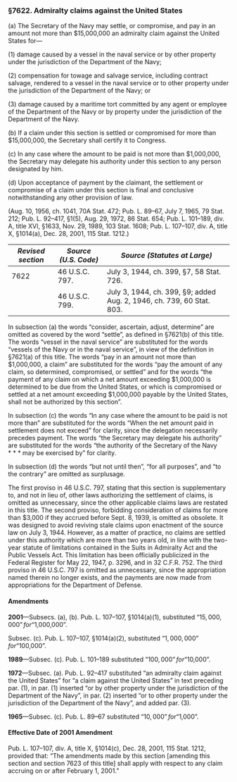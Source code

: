 ### §7622. Admiralty claims against the United States ###

(a) The Secretary of the Navy may settle, or compromise, and pay in an amount not more than $15,000,000 an admiralty claim against the United States for—

(1) damage caused by a vessel in the naval service or by other property under the jurisdiction of the Department of the Navy;

(2) compensation for towage and salvage service, including contract salvage, rendered to a vessel in the naval service or to other property under the jurisdiction of the Department of the Navy; or

(3) damage caused by a maritime tort committed by any agent or employee of the Department of the Navy or by property under the jurisdiction of the Department of the Navy.

(b) If a claim under this section is settled or compromised for more than $15,000,000, the Secretary shall certify it to Congress.

(c) In any case where the amount to be paid is not more than $1,000,000, the Secretary may delegate his authority under this section to any person designated by him.

(d) Upon acceptance of payment by the claimant, the settlement or compromise of a claim under this section is final and conclusive notwithstanding any other provision of law.

(Aug. 10, 1956, ch. 1041, 70A Stat. 472; Pub. L. 89–67, July 7, 1965, 79 Stat. 212; Pub. L. 92–417, §1(5), Aug. 29, 1972, 86 Stat. 654; Pub. L. 101–189, div. A, title XVI, §1633, Nov. 29, 1989, 103 Stat. 1608; Pub. L. 107–107, div. A, title X, §1014(a), Dec. 28, 2001, 115 Stat. 1212.)

|*Revised section*|*Source (U.S. Code)*|                    *Source (Statutes at Large)*                     |
|-----------------|--------------------|---------------------------------------------------------------------|
|      7622       |   46 U.S.C. 797.   |              July 3, 1944, ch. 399, §7, 58 Stat. 726.               |
|                 |   46 U.S.C. 799.   |July 3, 1944, ch. 399, §9; added Aug. 2, 1946, ch. 739, 60 Stat. 803.|

In subsection (a) the words “consider, ascertain, adjust, determine” are omitted as covered by the word “settle”, as defined in §7621(b) of this title. The words “vessel in the naval service” are substituted for the words “vessels of the Navy or in the naval service”, in view of the definition in §7621(a) of this title. The words “pay in an amount not more than $1,000,000, a claim” are substituted for the words “pay the amount of any claim, so determined, compromised, or settled” and for the words “the payment of any claim on which a net amount exceeding $1,000,000 is determined to be due from the United States, or which is compromised or settled at a net amount exceeding $1,000,000 payable by the United States, shall not be authorized by this section”.

In subsection (c) the words “In any case where the amount to be paid is not more than” are substituted for the words “When the net amount paid in settlement does not exceed” for clarity, since the delegation necessarily precedes payment. The words “the Secretary may delegate his authority” are substituted for the words “the authority of the Secretary of the Navy \* \* \* may be exercised by” for clarity.

In subsection (d) the words “but not until then”, “for all purposes”, and “to the contrary” are omitted as surplusage.

The first proviso in 46 U.S.C. 797, stating that this section is supplementary to, and not in lieu of, other laws authorizing the settlement of claims, is omitted as unnecessary, since the other applicable claims laws are restated in this title. The second proviso, forbidding consideration of claims for more than $3,000 if they accrued before Sept. 8, 1939, is omitted as obsolete. It was designed to avoid reviving stale claims upon enactment of the source law on July 3, 1944. However, as a matter of practice, no claims are settled under this authority which are more than two years old, in line with the two-year statute of limitations contained in the Suits in Admiralty Act and the Public Vessels Act. This limitation has been officially publicized in the Federal Register for May 22, 1947, p. 3296, and in 32 C.F.R. 752. The third proviso in 46 U.S.C. 797 is omitted as unnecessary, since the appropriation named therein no longer exists, and the payments are now made from appropriations for the Department of Defense.

#### Amendments ####

**2001**—Subsecs. (a), (b). Pub. L. 107–107, §1014(a)(1), substituted “$15,000,000” for “$1,000,000”.

Subsec. (c). Pub. L. 107–107, §1014(a)(2), substituted “$1,000,000” for “$100,000”.

**1989**—Subsec. (c). Pub. L. 101–189 substituted “$100,000” for “$10,000”.

**1972**—Subsec. (a). Pub. L. 92–417 substituted “an admiralty claim against the United States” for “a claim against the United States” in text preceding par. (1), in par. (1) inserted “or by other property under the jurisdiction of the Department of the Navy”, in par. (2) inserted “or to other property under the jurisdiction of the Department of the Navy”, and added par. (3).

**1965**—Subsec. (c). Pub. L. 89–67 substituted “$10,000” for “$1,000”.

#### Effective Date of 2001 Amendment ####

Pub. L. 107–107, div. A, title X, §1014(c), Dec. 28, 2001, 115 Stat. 1212, provided that: “The amendments made by this section [amending this section and section 7623 of this title] shall apply with respect to any claim accruing on or after February 1, 2001.”